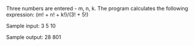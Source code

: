 Three numbers are entered - m, n, k. The program calculates the following expression: (m! + n! + k!)/(3! + 5!)

Sample input: 3 5 10

Sample output: 28 801


